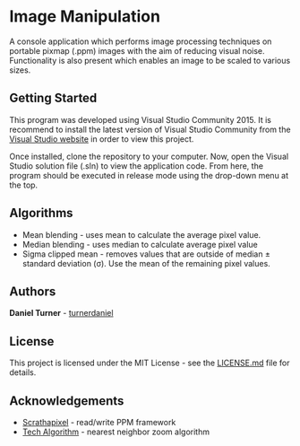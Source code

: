 # Image Manipulation

A console application which performs image processing techniques on portable pixmap (.ppm) images with the aim of reducing visual noise. Functionality is also present which enables an image to be scaled to various sizes. 

## Getting Started
This program was developed using Visual Studio Community 2015. It is recommend to install the latest version of Visual Studio Community from  the [Visual Studio website](https://www.visualstudio.com/downloads/) in order to view this project. 

Once installed, clone the repository to your computer. Now, open the Visual Studio solution file (.sln) to view the application code. From here, the program should be executed in release mode using the drop-down menu at the top. 

## Algorithms
 - Mean blending - uses mean to calculate the average pixel value.
 - Median blending - uses median to calculate average pixel value
 - Sigma clipped mean - removes values that are outside of median ± standard deviation (σ). Use the mean of the remaining pixel values.

## Authors

**Daniel Turner** - [turnerdaniel](https://github.com/turnerdaniel)

## License

This project is licensed under the MIT License - see the [LICENSE.md](https://github.com/turnerdaniel/Dice-Game/blob/master/LICENSE) file for details.

## Acknowledgements

 - [Scrathapixel](https://www.scratchapixel.com/lessons/digital-imaging/simple-image-manipulations?url=digital-imaging/simple-image-manipulations) - read/write PPM framework
 - [Tech Algorithm](http://tech-algorithm.com/articles/nearest-neighbor-image-scaling/) - nearest neighbor zoom algorithm 
